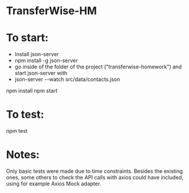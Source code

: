 # TransferWise-HM
# To start:
  - Install json-server
  - npm install -g json-server
  - go inside of the folder of the project ("transferwise-homework") and start json-server with
  - json-server --watch src/data/contacts.json


npm install
npm start

# To test:
npm test

# Notes:
Only basic tests were made due to time constraints. Besides the existing ones, some others to check the API calls with axios could have included, using for example Axios Mock adapter.
